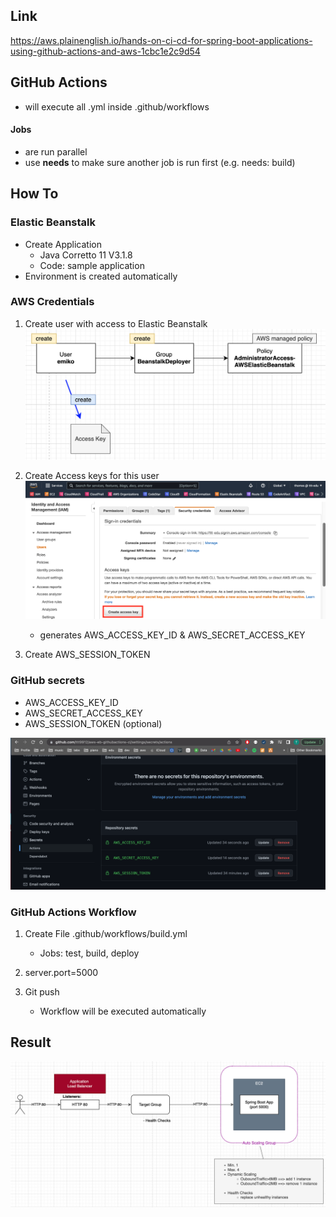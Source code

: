 ## Link
https://aws.plainenglish.io/hands-on-ci-cd-for-spring-boot-applications-using-github-actions-and-aws-1cbc1e2c9d54

## GitHub Actions
- will execute all .yml inside .github/workflows

#### Jobs
- are run parallel
- use **needs** to make sure another job is run first (e.g. needs: build)

## How To

### Elastic Beanstalk
- Create Application
  - Java Corretto 11 V3.1.8
  - Code: sample application
- Environment is created automatically

### AWS Credentials
1. Create user with access to Elastic Beanstalk
   ![alt](img/create-aws-user.png)


2. Create Access keys for this user
   ![alt](img/create-access-keys.png)
   - generates AWS_ACCESS_KEY_ID & AWS_SECRET_ACCESS_KEY


3. Create AWS_SESSION_TOKEN

### GitHub secrets
- AWS_ACCESS_KEY_ID
- AWS_SECRET_ACCESS_KEY
- AWS_SESSION_TOKEN (optional)

![alt](img/github-secrets.png)

### GitHub Actions Workflow

1. Create File .github/workflows/build.yml
   - Jobs: test, build, deploy

2. server.port=5000

3. Git push
   - Workflow will be executed automatically

## Result

![alt](img/results.png)
